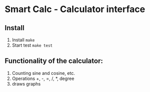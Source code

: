 # Smart Calc - Calculator interface
## Install
1. Install `make`
2. Start test `make test`

## Functionality of the calculator:
1. Counting sine and cosine, etc.
2. Operations +, -, =, /, *, degree
3. draws graphs
